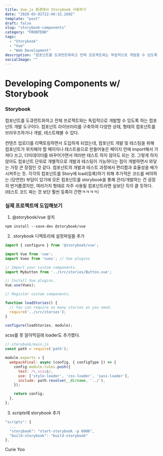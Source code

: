```yaml
---
title: Vue.js 환경에서 Storybook 사용하기
date: "2020-03-01T22:40:32.169Z"
template: "post"
draft: false
slug: "storybook-components"
category: "FRONTEND"
tags:
  - "Storybook"
  - "Vue"
  - "Web Development"
description: "컴포넌트를 도큐먼트화하고 전체 프로젝트와는 독립적으로 개발할 수 있도록 하는 컴포넌트 개발 도구이다. 컴포넌트 라이브러리를 구축하여 다양한 상태, 형태의 컴포넌트를 브라우즈하거나 개발, 테스트해볼 수 있다. "
socialImage: ""
---
```

# Developing Components w/ Storybook

### Storybook

컴포넌트를 도큐먼트화하고 전체 프로젝트와는 독립적으로 개발할 수 있도록 하는 컴포넌트 개발 도구이다. 컴포넌트 라이브러리를 구축하여 다양한 상태, 형태의 컴포넌트를 브라우즈하거나 개발, 테스트해볼 수 있다. 

컨텐츠 업로더를 리팩토링하면서 도입하게 되었는데, 컴포넌트 개발 및 테스팅을 위해 컴포넌트가 위치해야 할 페이지나 테스트용으로 만들어놓은 페이지 안에 import해서 가져다 쓰고, 더미데이터를 바꾸어가면서 여러번 테스트 하지 않아도 되는 것. 그렇게 하지 않아도 컴포넌트 단위로 개별적으로 개발과 테스팅이 가능하다는 점이 개발하면서 와닿는 가장 큰 장점인 것 같다. 컴포넌트의 개발과 테스트 과정에서 편리함과 효율성을 배가시켜주는 듯. 각각의 컴포넌트를 Story에 load(등록)하기 위해 추가적은 코드를 써야하는 (당연한) 부담이 있기에 모든 컴포넌트를 storybook을 통해 관리/개발하는 건 굉장히 번거롭겠지만, 여러가지 형태로 자주 사용될 컴포넌트라면 실보단 득이 클 듯하다. (테스트 코드 짜는 것 보단 훨씬 등록이 간편ㅋㅋㅋㅋ)

### 실제 프로젝트에 도입해보기

1) @storybook/vue 설치

```
npm install --save-dev @storybook/vue
```

2) .storybook 디렉토리에 설정파일들 추가

```js
import { configure } from '@storybook/vue';

import Vue from 'vue';
import Vuex from 'vuex'; // Vue plugins

// Import your custom components.
import Mybutton from '../src/stories/Button.vue';

// Install Vue plugins.
Vue.use(Vuex);

// Register custom components.

function loadStories() {
  // You can require as many stories as you need.
  require('../src/stories');
}

configure(loadStories, module);
```

scss를 못 알아먹길래 loader도 추가했다.

```javascript
//.storybook/main.js
const path = require('path');

module.exports = {
  webpackFinal: async (config, { configType }) => {
    config.module.rules.push({
      test: /\.scss$/,
      use: ['style-loader', 'css-loader', 'sass-loader'],
      include: path.resolve(__dirname, '../'),
    });

    return config;
  },
};
```

3) scripts에 storybook 추가

```js
"scripts": {
  ...
  "storybook": "start-storybook -p 6006",
  "build-storybook": "build-storybook"
},
```

Curie Yoo
